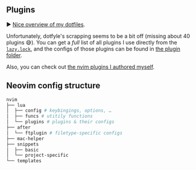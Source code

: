 <!-- vale Google.FirstPerson = NO -->
## Plugins

▶️ [Nice overview of my dotfiles](https://dotfyle.com/chrisgrieser/config-nvim).

<!-- vale Vale.Spelling = NO -->
Unfortunately, dotfyle's scrapping seems to be a bit off (missing about 40 plugins 😅). You can get a *full* list of all plugins I use directly from the [`lazy.lock`](./lazy-lock.json), and the configs of those plugins can be found in [the plugin folder](./lua/plugins).
<!-- vale Vale.Spelling = YES -->

Also, you can check out [the nvim plugins I authored myself](https://github.com/chrisgrieser?tab=repositories&q=nvim&type=source&language=&sort=stargazers).

## Neovim config structure

```bash
nvim
├── lua
│  ├── config # keybingings, options, …
│  ├── funcs # utitily functions
│  └── plugins # plugins & their configs
├── after
│  └── ftplugin # filetype-specific configs
├── mac-helper
├── snippets
│  ├── basic
│  └── project-specific
└── templates
```
